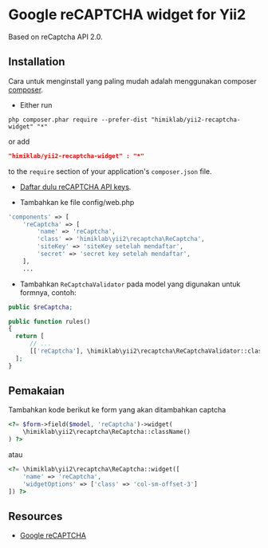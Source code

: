 Google reCAPTCHA widget for Yii2
================================
Based on reCaptcha API 2.0.

Installation
------------
Cara untuk menginstall yang paling mudah adalah menggunakan composer [composer](http://getcomposer.org/download/).

* Either run

```
php composer.phar require --prefer-dist "himiklab/yii2-recaptcha-widget" "*"
```

or add

```json
"himiklab/yii2-recaptcha-widget" : "*"
```

to the `require` section of your application's `composer.json` file.

* [Daftar dulu reCAPTCHA API keys](https://www.google.com/recaptcha/admin#createsite).

* Tambahkan ke file config/web.php

```php
'components' => [
    'reCaptcha' => [
        'name' => 'reCaptcha',
        'class' => 'himiklab\yii2\recaptcha\ReCaptcha',
        'siteKey' => 'siteKey setelah mendaftar',
        'secret' => 'secret key setelah mendaftar',
    ],
    ...
```

* Tambahkan `ReCaptchaValidator` pada model yang digunakan untuk formnya, contoh:

```php
public $reCaptcha;

public function rules()
{
  return [
      // ...
      [['reCaptcha'], \himiklab\yii2\recaptcha\ReCaptchaValidator::className()]
  ];
}
```

Pemakaian
-----
Tambahkan kode berikut ke form yang akan ditambahkan captcha

```php
<?= $form->field($model, 'reCaptcha')->widget(
    \himiklab\yii2\recaptcha\ReCaptcha::className()
) ?>
```

atau

```php
<?= \himiklab\yii2\recaptcha\ReCaptcha::widget([
    'name' => 'reCaptcha',
    'widgetOptions' => ['class' => 'col-sm-offset-3']
]) ?>
```
Resources
---------
* [Google reCAPTCHA](https://developers.google.com/recaptcha)
